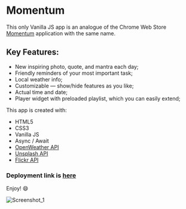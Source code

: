 # Momentum
This only Vanilla JS app is an analogue of the Chrome Web Store [Momentum](https://chrome.google.com/webstore/detail/momentum/laookkfknpbbblfpciffpaejjkokdgca) application with the same name.
## Key Features:
+ New inspiring photo, quote, and mantra each day;
+ Friendly reminders of your most important task;
+ Local weather info;
+ Customizable — show/hide features as you like;
+ Actual time and date;
+ Player widget with preloaded playlist, which you can easily extend;

This app is created with:
+ HTML5
+ CSS3
+ Vanilla JS
+ Async / Await
+ [OpenWeather API](https://openweathermap.org/api)
+ [Unsplash API](https://unsplash.com/developers)
+ [Flickr API](https://www.flickr.com/services/developer)

### Deployment link is [here](https://momentum-app-artem-kamyshenkov.netlify.app/)
Enjoy! :smile:

![Screenshot_1](https://user-images.githubusercontent.com/104526360/192330782-44489183-feda-4515-bdfa-05b6559f7e9d.png)
